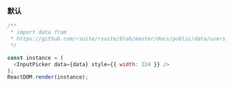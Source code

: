 ### 默认

<!--start-code-->

```js
/**
 * import data from
 * https://github.com/rsuite/rsuite/blob/master/docs/public/data/users.json
 */

const instance = (
  <InputPicker data={data} style={{ width: 224 }} />
);
ReactDOM.render(instance);
```

<!--end-code-->
